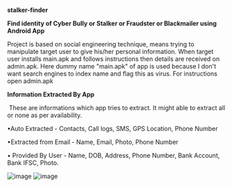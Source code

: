 
**stalker-finder**


**Find identity of Cyber Bully or Stalker or Fraudster or Blackmailer using Android App**


Project is based on social engineering technique, means trying to manipulate target user to give his/her personal information. When target user installs main.apk and follows instructions then details are received on admin.apk. Here dummy name "main.apk" of app is used because I don't want search engines to index name and flag this as virus. For instructions open admin.apk



**Information Extracted By App**

​ These are informations which app tries to extract. It might able to extract all or none as per availability.

•Auto Extracted - Contacts, Call logs, SMS, GPS Location, Phone Number

•Extracted from Email - Name, Email, Photo, Phone Number

• Provided By User - Name, DOB, Address, Phone Number, Bank Account, Bank IFSC, Photo.



![image](https://user-images.githubusercontent.com/79332951/204460022-4b52f171-575b-4261-8c41-5038fb906aaf.png)
![image](https://user-images.githubusercontent.com/79332951/204460045-09cbe0dc-82ea-4c86-a410-4ea20d80150f.png)

